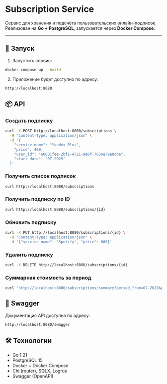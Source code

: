 # Subscription Service

Сервис для хранения и подсчёта пользовательских онлайн-подписок.  
Реализован на **Go + PostgreSQL**, запускается через **Docker Compose**.

---

## 🚀 Запуск

1. Запустить сервис:

```bash
docker compose up --build
```
2. Приложение будет доступно по адресу:

```arduino
http://localhost:8080
```

## 📦 API

### Создать подписку
```bash
curl -X POST http://localhost:8080/subscriptions \
  -H "Content-Type: application/json" \
  -d '{
    "service_name": "Yandex Plus",
    "price": 400,
    "user_id": "60601fee-2bf1-4721-ae6f-7636e79a0cba",
    "start_date": "07-2025"
  }'
```
### Получить список подписок
```bash
curl http://localhost:8080/subscriptions
```

### Получить подписку по ID
```bash
curl http://localhost:8080/subscriptions/{id}
```

### Обновить подписку
```bash
curl -X PUT http://localhost:8080/subscriptions/{id} \
  -H "Content-Type: application/json" \
  -d '{"service_name": "Spotify", "price": 600}'
```

### Удалить подписку
```bash
curl -X DELETE http://localhost:8080/subscriptions/{id}
```

### Суммарная стоимость за период
```bash
curl "http://localhost:8080/subscriptions/summary?period_from=07-2025&period_to=12-2025&user_id=60601fee-2bf1-4721-ae6f-7636e79a0cba&service_name=Yandex%20Plus"
```

## 📑 Swagger

Документация API доступна по адресу:
```bash
http://localhost:8080/swagger
```

## 🛠 Технологии
- Go 1.21 
- PostgreSQL 15 
- Docker + Docker Compose 
- Chi (router), SQLX, Logrus 
- Swagger (OpenAPI)